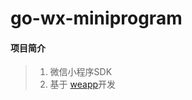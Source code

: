 # go-wx-miniprogram

#### 项目简介
> 1. 微信小程序SDK
> 1. 基于 [weapp](https://github.com/medivhzhan/weapp)开发

